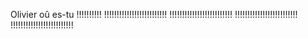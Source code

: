 Olivier oû es-tu !!!!!!!!!!
!!!!!!!!!!!!!!!!!!!!!!!!!
!!!!!!!!!!!!!!!!!!!!!!!!!
!!!!!!!!!!!!!!!!!!!!!!!!!
!!!!!!!!!!!!!!!!!!!!!!!!!
<!---
Suqrhr/Suqrhr is a ✨ special ✨ repository because its `README.md` (this file) appears on your GitHub profile.
You can click the Preview link to take a look at your changes.
--->
